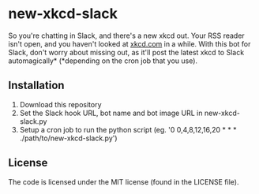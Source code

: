 # new-xkcd-slack

So you're chatting in Slack, and there's a new xkcd out. Your RSS reader isn't open, and you haven't looked at [xkcd.com](http://xkcd.com) in a while. With this bot for Slack, don't worry about missing out, as it'll post the latest xkcd to Slack automagically* (*depending on the cron job that you use).

## Installation

1. Download this repository
2. Set the Slack hook URL, bot name and bot image URL in new-xkcd-slack.py
3. Setup a cron job to run the python script (eg. '0 0,4,8,12,16,20 * * * ./path/to/new-xkcd-slack.py')

## License

The code is licensed under the MIT license (found in the LICENSE file).